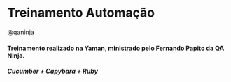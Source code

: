 
<h1>Treinamento Automação</h1>
@qaninja


<h4>Treinamento realizado na Yaman, ministrado pelo Fernando Papito da QA Ninja.</h2>
<h5>Cucumber + Capybara + Ruby</h5>



